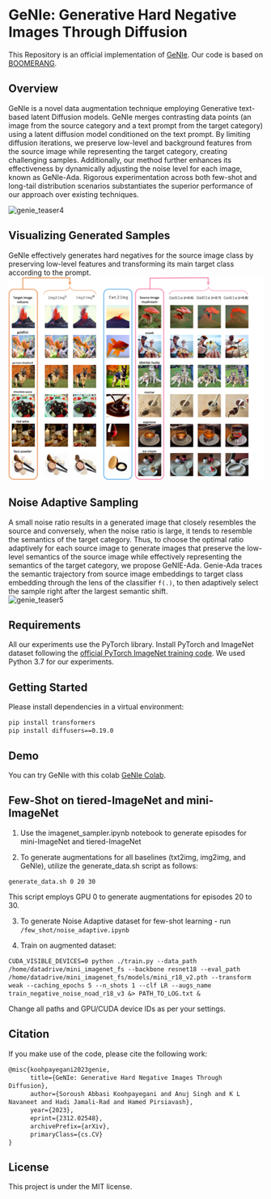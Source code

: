 # GeNIe: Generative Hard Negative Images Through Diffusion

This Repository is an official implementation of [GeNIe](https://arxiv.org/abs/2312.02548).
Our code is based on [BOOMERANG](https://colab.research.google.com/drive/1PV5Z6b14HYZNx1lHCaEVhId-Y4baKXwt). 

## Overview


GeNIe is a novel data augmentation technique employing Generative text-based latent Diffusion models. GeNIe merges contrasting data points (an image from the source category and a text prompt from the target category) using a latent diffusion model conditioned on the text prompt. By limiting diffusion iterations, we preserve low-level and background features from the source image while representing the target category, creating challenging samples. Additionally, our method further enhances its effectiveness by dynamically adjusting the noise level for each image, known as GeNIe-Ada. Rigorous experimentation across both few-shot and long-tail distribution scenarios substantiates the superior performance of our approach over existing techniques.

![genie_teaser4](https://github.com/UCDvision/GeNIe/assets/62820830/33aea37e-cfaa-4f5e-824a-cd7d729b451c)

## Visualizing Generated Samples

GeNIe effectively generates hard negatives for the source image class by preserving low-level features and transforming its main target class according to the prompt. 
![genie_teaser5](https://github.com/UCDvision/GeNIe/blob/main/assets/genie_vis_supp.jpg)

## Noise Adaptive Sampling

A small noise ratio results in a generated image that closely resembles the source and conversely, when the noise ratio is large, it tends to resemble the semantics of the target category. Thus, to choose the optimal ratio adaptively for each source image to generate images that preserve the low-level semantics of the source image while effectively representing the semantics of the target category, we propose GeNIE-Ada. Genie-Ada traces the semantic trajectory from source image embeddings to target class embedding through the lens of the classifier `f(.)`, to then adaptively select the sample right after the largest semantic shift.  
![genie_teaser5](https://github.com/UCDvision/GeNIe/assets/geniepp_teaser3.jpg)


## Requirements

All our experiments use the PyTorch library. Install PyTorch and ImageNet dataset following the [official PyTorch ImageNet training code](https://github.com/pytorch/examples/tree/master/imagenet). We used Python 3.7 for our experiments.

## Getting Started 
Please install dependencies in a virtual environment: 
 
 ```
 pip install transformers
 pip install diffusers==0.19.0
 ```
## Demo

You can try GeNIe with this colab [GeNIe Colab](https://colab.research.google.com/drive/1Q3jBK4sfyNU5b1dQZgIP8uS2ObzbIE8X). 



## Few-Shot on tiered-ImageNet and mini-ImageNet


1. Use the imagenet_sampler.ipynb notebook to generate episodes for mini-ImageNet and tiered-ImageNet

2. To generate augmentations for all baselines (txt2img, img2img, and GeNIe), utilize the generate_data.sh script as follows:
```
generate_data.sh 0 20 30
```
This script employs GPU 0 to generate augmentations for episodes 20 to 30.

3. To generate Noise Adaptive dataset for few-shot learning - run `/few_shot/noise_adaptive.ipynb`

3. Train on augmented dataset:
```
CUDA_VISIBLE_DEVICES=0 python ./train.py --data_path /home/datadrive/mini_imagenet_fs --backbone resnet18 --eval_path /home/datadrive/mini_imagenet_fs/models/mini_r18_v2.pth --transform weak --caching_epochs 5 --n_shots 1 --clf LR --augs_name train_negative_noise_noad_r18_v3 &> PATH_TO_LOG.txt & 
```
Change all paths and GPU/CUDA device IDs as per your settings. 

## Citation

If you make use of the code, please cite the following work:
```
@misc{koohpayegani2023genie,
      title={GeNIe: Generative Hard Negative Images Through Diffusion}, 
      author={Soroush Abbasi Koohpayegani and Anuj Singh and K L Navaneet and Hadi Jamali-Rad and Hamed Pirsiavash},
      year={2023},
      eprint={2312.02548},
      archivePrefix={arXiv},
      primaryClass={cs.CV}
}
```

## License

This project is under the MIT license.
